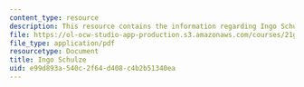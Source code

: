 ```yaml
---
content_type: resource
description: This resource contains the information regarding Ingo Schulze.
file: https://ol-ocw-studio-app-production.s3.amazonaws.com/courses/21g-017-germany-and-its-european-context-fall-2002/e99d893a540c2f64d408c4b2b51340ea_MIT21G_017F02_lec_7_1.pdf
file_type: application/pdf
resourcetype: Document
title: Ingo Schulze
uid: e99d893a-540c-2f64-d408-c4b2b51340ea
---
```

